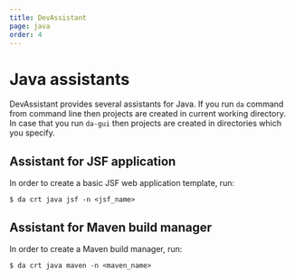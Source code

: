 ```yaml
---
title: DevAssistant
page: java
order: 4
---
```


# Java assistants

DevAssistant provides several assistants for Java.
If you run `da` command from command line then projects are created in current working directory.
In case that you run `da-gui` then projects are created in directories which you specify.

## Assistant for JSF application

In order to create a basic JSF web application template, run:

```
$ da crt java jsf -n <jsf_name>
```

## Assistant for Maven build manager

In order to create a Maven build manager, run:

```
$ da crt java maven -n <maven_name>
```


